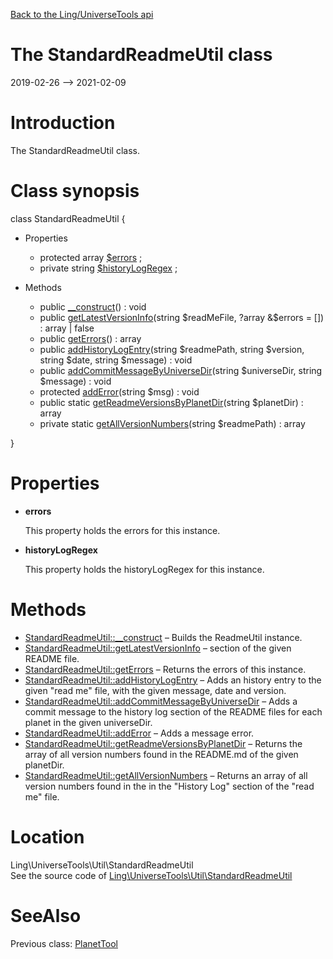 [Back to the Ling/UniverseTools api](https://github.com/lingtalfi/UniverseTools/blob/master/doc/api/Ling/UniverseTools.md)



The StandardReadmeUtil class
================
2019-02-26 --> 2021-02-09






Introduction
============

The StandardReadmeUtil class.



Class synopsis
==============


class <span class="pl-k">StandardReadmeUtil</span>  {

- Properties
    - protected array [$errors](#property-errors) ;
    - private string [$historyLogRegex](#property-historyLogRegex) ;

- Methods
    - public [__construct](https://github.com/lingtalfi/UniverseTools/blob/master/doc/api/Ling/UniverseTools/Util/StandardReadmeUtil/__construct.md)() : void
    - public [getLatestVersionInfo](https://github.com/lingtalfi/UniverseTools/blob/master/doc/api/Ling/UniverseTools/Util/StandardReadmeUtil/getLatestVersionInfo.md)(string $readMeFile, ?array &$errors = []) : array | false
    - public [getErrors](https://github.com/lingtalfi/UniverseTools/blob/master/doc/api/Ling/UniverseTools/Util/StandardReadmeUtil/getErrors.md)() : array
    - public [addHistoryLogEntry](https://github.com/lingtalfi/UniverseTools/blob/master/doc/api/Ling/UniverseTools/Util/StandardReadmeUtil/addHistoryLogEntry.md)(string $readmePath, string $version, string $date, string $message) : void
    - public [addCommitMessageByUniverseDir](https://github.com/lingtalfi/UniverseTools/blob/master/doc/api/Ling/UniverseTools/Util/StandardReadmeUtil/addCommitMessageByUniverseDir.md)(string $universeDir, string $message) : void
    - protected [addError](https://github.com/lingtalfi/UniverseTools/blob/master/doc/api/Ling/UniverseTools/Util/StandardReadmeUtil/addError.md)(string $msg) : void
    - public static [getReadmeVersionsByPlanetDir](https://github.com/lingtalfi/UniverseTools/blob/master/doc/api/Ling/UniverseTools/Util/StandardReadmeUtil/getReadmeVersionsByPlanetDir.md)(string $planetDir) : array
    - private static [getAllVersionNumbers](https://github.com/lingtalfi/UniverseTools/blob/master/doc/api/Ling/UniverseTools/Util/StandardReadmeUtil/getAllVersionNumbers.md)(string $readmePath) : array

}




Properties
=============

- <span id="property-errors"><b>errors</b></span>

    This property holds the errors for this instance.
    
    

- <span id="property-historyLogRegex"><b>historyLogRegex</b></span>

    This property holds the historyLogRegex for this instance.
    
    



Methods
==============

- [StandardReadmeUtil::__construct](https://github.com/lingtalfi/UniverseTools/blob/master/doc/api/Ling/UniverseTools/Util/StandardReadmeUtil/__construct.md) &ndash; Builds the ReadmeUtil instance.
- [StandardReadmeUtil::getLatestVersionInfo](https://github.com/lingtalfi/UniverseTools/blob/master/doc/api/Ling/UniverseTools/Util/StandardReadmeUtil/getLatestVersionInfo.md) &ndash; section of the given README file.
- [StandardReadmeUtil::getErrors](https://github.com/lingtalfi/UniverseTools/blob/master/doc/api/Ling/UniverseTools/Util/StandardReadmeUtil/getErrors.md) &ndash; Returns the errors of this instance.
- [StandardReadmeUtil::addHistoryLogEntry](https://github.com/lingtalfi/UniverseTools/blob/master/doc/api/Ling/UniverseTools/Util/StandardReadmeUtil/addHistoryLogEntry.md) &ndash; Adds an history entry to the given "read me" file, with the given message, date and version.
- [StandardReadmeUtil::addCommitMessageByUniverseDir](https://github.com/lingtalfi/UniverseTools/blob/master/doc/api/Ling/UniverseTools/Util/StandardReadmeUtil/addCommitMessageByUniverseDir.md) &ndash; Adds a commit message to the history log section of the README files for each planet in the given universeDir.
- [StandardReadmeUtil::addError](https://github.com/lingtalfi/UniverseTools/blob/master/doc/api/Ling/UniverseTools/Util/StandardReadmeUtil/addError.md) &ndash; Adds a message error.
- [StandardReadmeUtil::getReadmeVersionsByPlanetDir](https://github.com/lingtalfi/UniverseTools/blob/master/doc/api/Ling/UniverseTools/Util/StandardReadmeUtil/getReadmeVersionsByPlanetDir.md) &ndash; Returns the array of all version numbers found in the README.md of the given planetDir.
- [StandardReadmeUtil::getAllVersionNumbers](https://github.com/lingtalfi/UniverseTools/blob/master/doc/api/Ling/UniverseTools/Util/StandardReadmeUtil/getAllVersionNumbers.md) &ndash; Returns an array of all version numbers found in the in the "History Log" section of the "read me" file.





Location
=============
Ling\UniverseTools\Util\StandardReadmeUtil<br>
See the source code of [Ling\UniverseTools\Util\StandardReadmeUtil](https://github.com/lingtalfi/UniverseTools/blob/master/Util/StandardReadmeUtil.php)



SeeAlso
==============
Previous class: [PlanetTool](https://github.com/lingtalfi/UniverseTools/blob/master/doc/api/Ling/UniverseTools/PlanetTool.md)<br>
